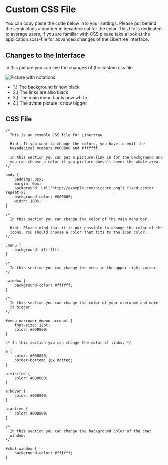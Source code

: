 # Custom CSS File

You can copy paste the code below into your settings. Please put
behind the semicolons a number in hexadecimal for the color. This file
is dedicated to average users, if you are familiar with CSS please
take a look at the application.scss-file for advanced changes of the
Libertree interface.

## Changes to the Interface

In this picture you can see the changes of the custom css file.

![Picture with notations](link_to_the_picture)

* 1.) The background is now black
* 2.) The links are also black
* 3.) The main menu bar is now white
* 4.) The avatar picture is now bigger

## CSS File

~~~
/*
  This is an example CSS file for Libertree

  Hint: If you want to change the colors, you have to edit the
  hexadecimal numbers #000000 and #ffffff.

  In this section you can put a picture-link in for the background and
  you can choose a color if you picture doesn't cover the whole area.
*/

body {
    padding: 0px;
    margin: 0px;
    background: url("http://example.com/picture.png") fixed center repeat-x;
    background-color: #000000;
    width: 100%;
}

/*
  In this section you can change the color of the main menu bar.

  Hint: Please mind that it is not possible to change the color of the
  icons. You should choose a color that fits to the icon color.
*/

.menu {
    background: #ffffff;
}

/*
  In this section you can change the menu in the upper right corner.
*/

.window {
    background-color: #ffffff;
}

/*
  In this section you can change the color of your username and make
  it bigger.
*/

#menu-narrower #menu-account {
    font-size: 12pt;
    color: #000000;
}

/* In this section you can change the color of links. */

a {
    color: #000000;
    border-bottom: 1px dotted;
}

a:visited {
    color: #000000;
}

a:hover {
    color: #000000;
}

a:active {
    color: #000000;
}

/*
  In this section you can change the background color of the chat
  window.
*/

#chat-window {
    background-color: #ffffff;
}
~~~
